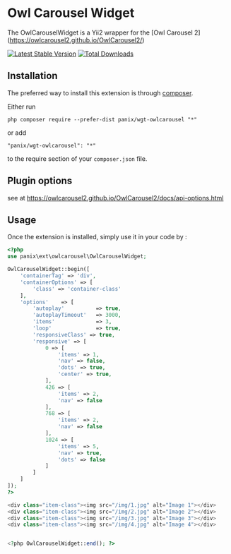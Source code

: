 Owl Carousel Widget
============================

The OwlCarouselWidget is a Yii2 wrapper for the [Owl Carousel 2] (https://owlcarousel2.github.io/OwlCarousel2/)

[![Latest Stable Version](https://poser.pugx.org/anix/wgt-owlcarousel/v/stable.svg)](https://packagist.org/packages/anix/wgt-owlcarousel)
[![Total Downloads](https://poser.pugx.org/anix/wgt-owlcarousel/downloads.svg)](https://packagist.org/packages/anix/wgt-owlcarousel)


Installation
------------

The preferred way to install this extension is through [composer](http://getcomposer.org/download/).

Either run

```
php composer require --prefer-dist panix/wgt-owlcarousel "*"
```

or add

```
"panix/wgt-owlcarousel": "*"
```

to the require section of your `composer.json` file.

Plugin options
-----
see at https://owlcarousel2.github.io/OwlCarousel2/docs/api-options.html

Usage
-----

Once the extension is installed, simply use it in your code by  :

```php
<?php
use panix\ext\owlcarousel\OwlCarouselWidget;

OwlCarouselWidget::begin([
    'containerTag' => 'div',
    'containerOptions' => [
        'class' => 'container-class'
    ],
    'options'    => [
        'autoplay'          => true,
        'autoplayTimeout'   => 3000,
        'items'             => 3,
        'loop'              => true,
        'responsiveClass' => true,
        'responsive' => [
            0 => [
                'items' => 1,
                'nav' => false,
                'dots' => true,
                'center' => true,
            ],
            426 => [
                'items' => 2,
                'nav' => false
            ],
            768 => [
                'items' => 2,
                'nav' => false
            ],
            1024 => [
                'items' => 5,
                'nav' => true,
                'dots' => false
            ]
        ]
    ]
]);
?>

<div class="item-class"><img src="/img/1.jpg" alt="Image 1"></div>
<div class="item-class"><img src="/img/2.jpg" alt="Image 2"></div>
<div class="item-class"><img src="/img/3.jpg" alt="Image 3"></div>
<div class="item-class"><img src="/img/4.jpg" alt="Image 4"></div>


<?php OwlCarouselWidget::end(); ?>

